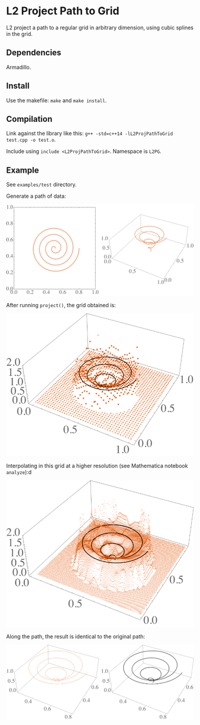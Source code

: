 # L2 Project Path to Grid

L2 project a path to a regular grid in arbitrary dimension, using cubic splines in the grid.

## Dependencies

Armadillo.

## Install

Use the makefile: `make` and `make install`.

## Compilation

Link against the library like this: `g++ -std=c++14 -lL2ProjPathToGrid test.cpp -o test.o`.

Include using `include <L2ProjPathToGrid>`. Namespace is `L2PG`.

## Example

See `examples/test` directory.

Generate a path of data:

![Path](examples/test/figures/path.png "Path")

After running `project()`, the grid obtained is:

![Grid](examples/test/figures/grid.png "Grid")

Interpolating in this grid at a higher resolution (see Mathematica notebook `analyze`):d

![GridResampled](examples/test/figures/grid_resampled.png "Grid Resampled")

Along the path, the result is identical to the original path:

![PathInterp](examples/test/figures/path_interp.png "Path Interpolated")